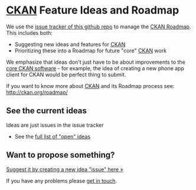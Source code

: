 # [CKAN][] Feature Ideas and Roadmap

We use the [issue tracker of this github repo][issues] to manage the [CKAN Roadmap][roadmap]. This includes both:

* Suggesting new ideas and features for [CKAN][]
* Prioritizing these into a Roadmap for future "core" [CKAN][] work

We emphasize that ideas don't just have to be about improvements to the [core CKAN software][core] - for example, the idea of creating a new phone app client for CKAN would be perfect thing to submit.

If you want to know more about [CKAN][] and its Roadmap process see: <http://ckan.org/roadmap/>

[roadmap]: http://ckan.org/roadmap/
[issues]: https://github.com/ckan/ideas-and-roadmap/issues
[ckan]: http://ckan.org/
[core]: https://github.com/ckan/ckan

## See the current ideas

Ideas are just issues in the issue tracker

* See the [full list of "open" ideas][issues]

## Want to propose something?

[Suggest it by creating a new idea "issue" here &raquo;](https://github.com/ckan/ideas-and-roadmap/issues/new)

If you have any problems please [get in touch][contact].

[contact]: http://ckan.org/contact/
